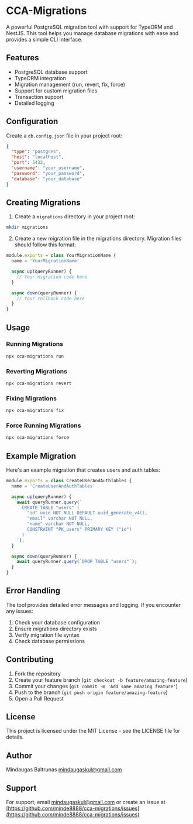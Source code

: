 # CCA-Migrations

A powerful PostgreSQL migration tool with support for TypeORM and NestJS. This tool helps you manage database migrations with ease and provides a simple CLI interface.

## Features

- PostgreSQL database support
- TypeORM integration
- Migration management (run, revert, fix, force)
- Support for custom migration files
- Transaction support
- Detailed logging

## Configuration

Create a `db.config.json` file in your project root:

```json
{
  "type": "postgres",
  "host": "localhost",
  "port": 5432,
  "username": "your_username",
  "password": "your_password",
  "database": "your_database"
}
```

## Creating Migrations

1. Create a `migrations` directory in your project root:
```bash
mkdir migrations
```

2. Create a new migration file in the migrations directory. Migration files should follow this format:
```javascript
module.exports = class YourMigrationName {
  name = 'YourMigrationName'

  async up(queryRunner) {
    // Your migration code here
  }

  async down(queryRunner) {
    // Your rollback code here
  }
}
```

## Usage

### Running Migrations

```bash
npx cca-migrations run
```

### Reverting Migrations

```bash
npx cca-migrations revert
```

### Fixing Migrations

```bash
npx cca-migrations fix
```

### Force Running Migrations

```bash
npx cca-migrations force
```

## Example Migration

Here's an example migration that creates users and auth tables:

```javascript
module.exports = class CreateUserAndAuthTables {
  name = 'CreateUserAndAuthTables'

  async up(queryRunner) {
    await queryRunner.query(`
      CREATE TABLE "users" (
        "id" uuid NOT NULL DEFAULT uuid_generate_v4(),
        "email" varchar NOT NULL,
        "name" varchar NOT NULL,
        CONSTRAINT "PK_users" PRIMARY KEY ("id")
      )
    `);
  }

  async down(queryRunner) {
    await queryRunner.query(`DROP TABLE "users"`);
  }
}
```

## Error Handling

The tool provides detailed error messages and logging. If you encounter any issues:

1. Check your database configuration
2. Ensure migrations directory exists
3. Verify migration file syntax
4. Check database permissions

## Contributing

1. Fork the repository
2. Create your feature branch (`git checkout -b feature/amazing-feature`)
3. Commit your changes (`git commit -m 'Add some amazing feature'`)
4. Push to the branch (`git push origin feature/amazing-feature`)
5. Open a Pull Request

## License

This project is licensed under the MIT License - see the LICENSE file for details.

## Author

Mindaugas Baltrunas <mindaugaskul@gmail.com>

## Support

For support, email mindaugaskul@gmail.com or create an issue at [https://github.com/minde8888/cca-migrations/issues](https://github.com/minde8888/cca-migrations/issues)
